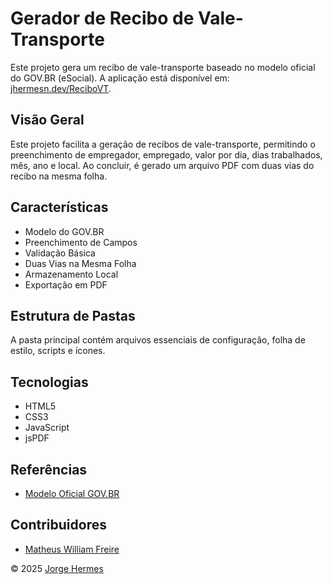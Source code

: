 # Gerador de Recibo de Vale-Transporte

Este projeto gera um recibo de vale-transporte baseado no modelo oficial do GOV.BR (eSocial). A aplicação está disponível em: [jhermesn.dev/ReciboVT](https://jhermesn.dev/ReciboVT).

## Visão Geral
Este projeto facilita a geração de recibos de vale-transporte, permitindo o preenchimento de empregador, empregado, valor por dia, dias trabalhados, mês, ano e local. Ao concluir, é gerado um arquivo PDF com duas vias do recibo na mesma folha.

## Características
- Modelo do GOV.BR
- Preenchimento de Campos
- Validação Básica
- Duas Vias na Mesma Folha
- Armazenamento Local
- Exportação em PDF

## Estrutura de Pastas
A pasta principal contém arquivos essenciais de configuração, folha de estilo, scripts e ícones.

## Tecnologias
- HTML5
- CSS3
- JavaScript
- jsPDF

## Referências
- [Modelo Oficial GOV.BR](https://www.gov.br/esocial/pt-br/empregador-domestico/modelos-de-documentos/modelo-recibo-vale-transporte.doc)

## Contribuidores
- [Matheus William Freire](https://github.com/MatKerbino)

© 2025 [Jorge Hermes](https://jhermesn.dev)
